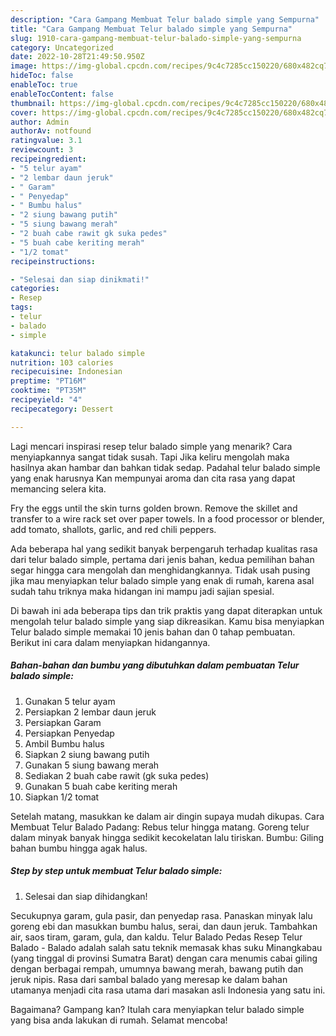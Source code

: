 ```yaml
---
description: "Cara Gampang Membuat Telur balado simple yang Sempurna"
title: "Cara Gampang Membuat Telur balado simple yang Sempurna"
slug: 1910-cara-gampang-membuat-telur-balado-simple-yang-sempurna
category: Uncategorized
date: 2022-10-28T21:49:50.950Z
image: https://img-global.cpcdn.com/recipes/9c4c7285cc150220/680x482cq70/telur-balado-simple-foto-resep-utama.jpg
hideToc: false
enableToc: true
enableTocContent: false
thumbnail: https://img-global.cpcdn.com/recipes/9c4c7285cc150220/680x482cq70/telur-balado-simple-foto-resep-utama.jpg
cover: https://img-global.cpcdn.com/recipes/9c4c7285cc150220/680x482cq70/telur-balado-simple-foto-resep-utama.jpg
author: Admin
authorAv: notfound
ratingvalue: 3.1
reviewcount: 3
recipeingredient:
- "5 telur ayam"
- "2 lembar daun jeruk"
- " Garam"
- " Penyedap"
- " Bumbu halus"
- "2 siung bawang putih"
- "5 siung bawang merah"
- "2 buah cabe rawit gk suka pedes"
- "5 buah cabe keriting merah"
- "1/2 tomat"
recipeinstructions:

- "Selesai dan siap dinikmati!"
categories:
- Resep
tags:
- telur
- balado
- simple

katakunci: telur balado simple 
nutrition: 103 calories
recipecuisine: Indonesian
preptime: "PT16M"
cooktime: "PT35M"
recipeyield: "4"
recipecategory: Dessert

---
```



Lagi mencari inspirasi resep telur balado simple yang menarik? Cara menyiapkannya sangat tidak susah. Tapi Jika keliru mengolah maka hasilnya akan hambar dan bahkan tidak sedap. Padahal telur balado simple yang enak harusnya Kan mempunyai aroma dan cita rasa yang dapat memancing selera kita.


Fry the eggs until the skin turns golden brown. Remove the skillet and transfer to a wire rack set over paper towels. In a food processor or blender, add tomato, shallots, garlic, and red chili peppers.

Ada beberapa hal yang sedikit banyak berpengaruh terhadap kualitas rasa dari telur balado simple, pertama dari jenis bahan, kedua pemilihan bahan segar hingga cara mengolah dan menghidangkannya. Tidak usah pusing jika mau menyiapkan telur balado simple yang enak di rumah, karena asal sudah tahu triknya maka hidangan ini mampu jadi sajian spesial.


Di bawah ini ada beberapa tips dan trik praktis yang dapat diterapkan untuk mengolah telur balado simple yang siap dikreasikan. Kamu bisa menyiapkan Telur balado simple memakai 10 jenis bahan dan 0 tahap pembuatan. Berikut ini cara dalam menyiapkan hidangannya.

<!--inarticleads1-->

##### Bahan-bahan dan bumbu yang dibutuhkan dalam pembuatan Telur balado simple:

1. Gunakan 5 telur ayam
1. Persiapkan 2 lembar daun jeruk
1. Persiapkan  Garam
1. Persiapkan  Penyedap
1. Ambil  Bumbu halus
1. Siapkan 2 siung bawang putih
1. Gunakan 5 siung bawang merah
1. Sediakan 2 buah cabe rawit (gk suka pedes)
1. Gunakan 5 buah cabe keriting merah
1. Siapkan 1/2 tomat


Setelah matang, masukkan ke dalam air dingin supaya mudah dikupas. Cara Membuat Telur Balado Padang: Rebus telur hingga matang. Goreng telur dalam minyak banyak hingga sedikit kecokelatan lalu tiriskan. Bumbu: Giling bahan bumbu hingga agak halus. 

<!--inarticleads2-->

##### Step by step untuk membuat Telur balado simple:


1. Selesai dan siap dihidangkan!

Secukupnya garam, gula pasir, dan penyedap rasa. Panaskan minyak lalu goreng ebi dan masukkan bumbu halus, serai, dan daun jeruk. Tambahkan air, saos tiram, garam, gula, dan kaldu. Telur Balado Pedas Resep Telur Balado - Balado adalah salah satu teknik memasak khas suku Minangkabau (yang tinggal di provinsi Sumatra Barat) dengan cara menumis cabai giling dengan berbagai rempah, umumnya bawang merah, bawang putih dan jeruk nipis. Rasa dari sambal balado yang meresap ke dalam bahan utamanya menjadi cita rasa utama dari masakan asli Indonesia yang satu ini. 

Bagaimana? Gampang kan? Itulah cara menyiapkan telur balado simple yang bisa anda lakukan di rumah. Selamat mencoba!
